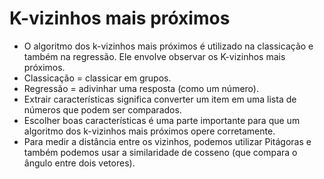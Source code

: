 # K-vizinhos mais próximos
- O algoritmo dos k-vizinhos mais próximos é utilizado na classicação e também na regressão. Ele envolve observar os K-vizinhos mais próximos.
- Classicação = classicar em grupos.
- Regressão = adivinhar uma resposta (como um número).
- Extrair características significa converter um item em uma lista de números que podem ser comparados.
- Escolher boas características é uma parte importante para que um algoritmo dos k-vizinhos mais próximos opere corretamente.
- Para medir a distância entre os vizinhos, podemos utilizar Pitágoras e também podemos usar a similaridade de cosseno (que compara o ângulo entre dois vetores).